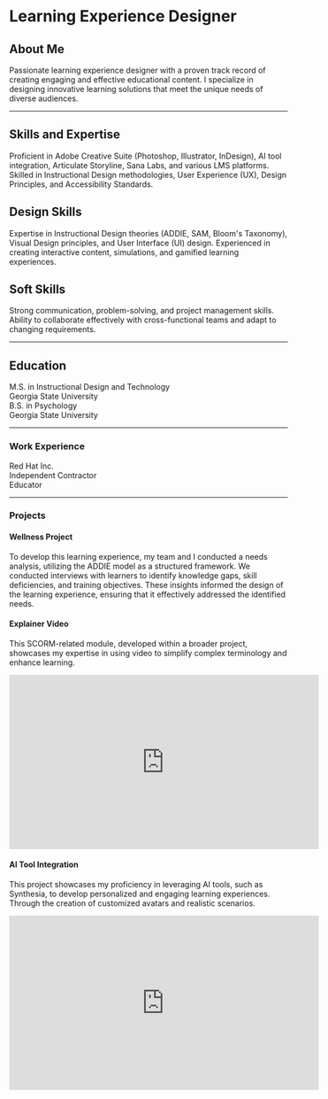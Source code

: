 # Learning Experience Designer

## About Me 
Passionate learning experience designer with a proven track record of creating engaging and effective educational content. I specialize in designing innovative learning solutions that meet the unique needs of diverse audiences.
<hr>
<h2>Skills and Expertise</h2>
Proficient in Adobe Creative Suite (Photoshop, Illustrator, InDesign), AI tool integration, Articulate Storyline, Sana Labs, and various LMS platforms. Skilled in Instructional Design methodologies, User Experience (UX), Design Principles, and Accessibility Standards.

<h2>Design Skills</h2>
Expertise in Instructional Design theories (ADDIE, SAM, Bloom's Taxonomy), Visual Design principles, and User Interface (UI) design. Experienced in creating interactive content, simulations, and gamified learning experiences.

<h2>Soft Skills</h2>
Strong communication, problem-solving, and project management skills. Ability to collaborate effectively with cross-functional teams and adapt to changing requirements.
<hr>
<h2>Education</h2>
M.S. in Instructional Design and Technology<br>Georgia State University<br>
B.S. in Psychology<br>Georgia State University
<hr>

### Work Experience
Red Hat Inc.<br>Independent Contractor<br>Educator
<hr>

### Projects
<h4>Wellness Project</h4>
To develop this learning experience, my team and I conducted a needs analysis, utilizing the ADDIE model as a structured framework. We conducted interviews with  learners to identify knowledge gaps, skill deficiencies, and training objectives. These insights informed the design of the learning experience, ensuring that it effectively addressed the identified needs.
<p><div class="portfolium-entry-widget" data-id="2238606" data-width="300"></div>
<script src="https://portfolium.com/assets/js/portfolium.js" async></script></p>

<h4>Explainer Video</h4>
This SCORM-related module, developed within a broader project, showcases my expertise in using video to simplify complex terminology and enhance learning. 
<p><iframe width="560" height="315" src="https://www.youtube.com/embed/aCKh8EGZP_0" title="SCORM" frameborder="0" allow="accelerometer; autoplay; clipboard-write; encrypted-media; gyroscope; picture-in-picture; web-share" referrerpolicy="strict-origin-when-cross-origin" allowfullscreen></iframe></p>

<h4>AI Tool Integration</h4>
This project showcases my proficiency in leveraging AI tools, such as Synthesia, to develop personalized and engaging learning experiences. Through the creation of customized avatars and realistic scenarios.
<p><iframe width="560" height="315" src="https://www.youtube.com/embed/cDzQDU79vUM?si=Yr9XwmYGu-zt5P3k" title="YouTube video player" frameborder="0" allow="accelerometer; autoplay; clipboard-write; encrypted-media; gyroscope; picture-in-picture; web-share" referrerpolicy="strict-origin-when-cross-origin" allowfullscreen></iframe></p>
 


